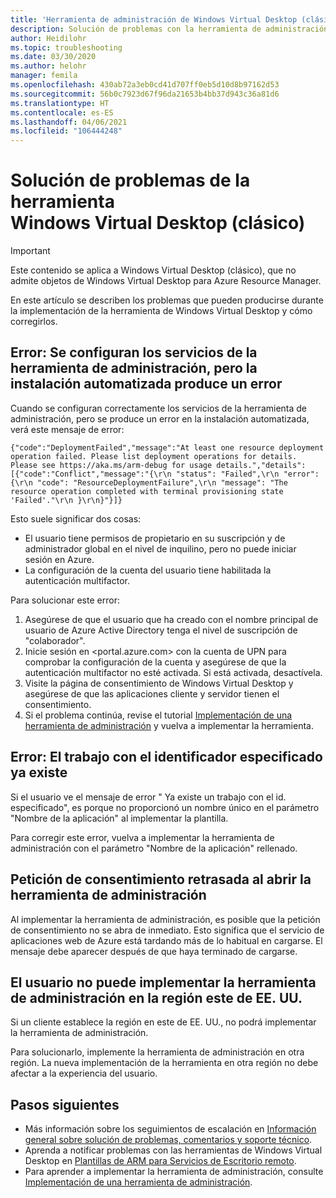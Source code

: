 ```yaml
---
title: 'Herramienta de administración de Windows Virtual Desktop (clásico): Azure'
description: Solución de problemas con la herramienta de administración de Windows Virtual Desktop (clásico).
author: Heidilohr
ms.topic: troubleshooting
ms.date: 03/30/2020
ms.author: helohr
manager: femila
ms.openlocfilehash: 430ab72a3eb0cd41d707ff0eb5d10d8b97162d53
ms.sourcegitcommit: 56b0c7923d67f96da21653b4bb37d943c36a81d6
ms.translationtype: HT
ms.contentlocale: es-ES
ms.lasthandoff: 04/06/2021
ms.locfileid: "106444248"
---
```

# <a name="troubleshoot-the-windows-virtual-desktop-classic-management-tool"></a>Solución de problemas de la herramienta Windows Virtual Desktop (clásico)

>[!IMPORTANT]
>Este contenido se aplica a Windows Virtual Desktop (clásico), que no admite objetos de Windows Virtual Desktop para Azure Resource Manager.

En este artículo se describen los problemas que pueden producirse durante la implementación de la herramienta de Windows Virtual Desktop y cómo corregirlos.

## <a name="error-management-tool-services-configured-but-automated-setup-fails"></a>Error: Se configuran los servicios de la herramienta de administración, pero la instalación automatizada produce un error

Cuando se configuran correctamente los servicios de la herramienta de administración, pero se produce un error en la instalación automatizada, verá este mensaje de error:

```console
{"code":"DeploymentFailed","message":"At least one resource deployment operation failed. Please list deployment operations for details. Please see https://aka.ms/arm-debug for usage details.","details":[{"code":"Conflict","message":"{\r\n "status": "Failed",\r\n "error": {\r\n "code": "ResourceDeploymentFailure",\r\n "message": "The resource operation completed with terminal provisioning state 'Failed'."\r\n }\r\n}"}]}
```

Esto suele significar dos cosas:

- El usuario tiene permisos de propietario en su suscripción y de administrador global en el nivel de inquilino, pero no puede iniciar sesión en Azure.
- La configuración de la cuenta del usuario tiene habilitada la autenticación multifactor.

Para solucionar este error:

1. Asegúrese de que el usuario que ha creado con el nombre principal de usuario de Azure Active Directory tenga el nivel de suscripción de "colaborador".
2. Inicie sesión en <portal.azure.com> con la cuenta de UPN para comprobar la configuración de la cuenta y asegúrese de que la autenticación multifactor no esté activada. Si está activada, desactívela.
3. Visite la página de consentimiento de Windows Virtual Desktop y asegúrese de que las aplicaciones cliente y servidor tienen el consentimiento.
4. Si el problema continúa, revise el tutorial [Implementación de una herramienta de administración](manage-resources-using-ui.md) y vuelva a implementar la herramienta.

## <a name="error-job-with-specified-id-already-exists"></a>Error: El trabajo con el identificador especificado ya existe

Si el usuario ve el mensaje de error "	Ya existe un trabajo con el id. especificado", es porque no proporcionó un nombre único en el parámetro "Nombre de la aplicación" al implementar la plantilla.

Para corregir este error, vuelva a implementar la herramienta de administración con el parámetro "Nombre de la aplicación" rellenado.

## <a name="delayed-consent-prompt-when-opening-management-tool"></a>Petición de consentimiento retrasada al abrir la herramienta de administración

Al implementar la herramienta de administración, es posible que la petición de consentimiento no se abra de inmediato. Esto significa que el servicio de aplicaciones web de Azure está tardando más de lo habitual en cargarse. El mensaje debe aparecer después de que haya terminado de cargarse.

## <a name="the-user-cant-deploy-the-management-tool-in-the-east-us-region"></a>El usuario no puede implementar la herramienta de administración en la región este de EE. UU.

Si un cliente establece la región en este de EE. UU., no podrá implementar la herramienta de administración.

Para solucionarlo, implemente la herramienta de administración en otra región. La nueva implementación de la herramienta en otra región no debe afectar a la experiencia del usuario.

## <a name="next-steps"></a>Pasos siguientes

- Más información sobre los seguimientos de escalación en [Información general sobre solución de problemas, comentarios y soporte técnico](troubleshoot-set-up-overview-2019.md).
- Aprenda a notificar problemas con las herramientas de Windows Virtual Desktop en [Plantillas de ARM para Servicios de Escritorio remoto](https://github.com/Azure/RDS-Templates/blob/master/README.md).
- Para aprender a implementar la herramienta de administración, consulte [Implementación de una herramienta de administración](manage-resources-using-ui.md).